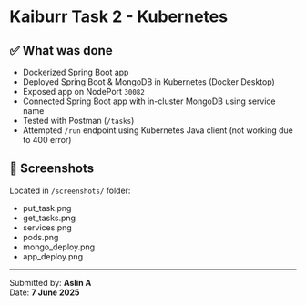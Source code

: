 # Kaiburr Task 2 - Kubernetes 

## ✅ What was done

- Dockerized Spring Boot app
- Deployed Spring Boot & MongoDB in Kubernetes (Docker Desktop)
- Exposed app on NodePort `30082`
- Connected Spring Boot app with in-cluster MongoDB using service name
- Tested with Postman (`/tasks`)
- Attempted `/run` endpoint using Kubernetes Java client (not working due to 400 error)

## 🧪 Screenshots

Located in `/screenshots/` folder:
- put_task.png
- get_tasks.png
- services.png
- pods.png
- mongo_deploy.png
- app_deploy.png

---

Submitted by: **Aslin A**  
Date: **7 June 2025**
